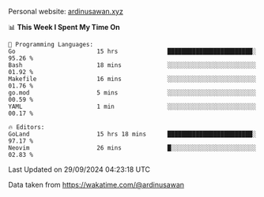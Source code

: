 Personal website: [ardinusawan.xyz](https://ardinusawan.xyz)

<!--START_SECTION:waka-->
📊 **This Week I Spent My Time On** 

```text
💬 Programming Languages: 
Go                       15 hrs              ████████████████████████░   95.26 % 
Bash                     18 mins             ░░░░░░░░░░░░░░░░░░░░░░░░░   01.92 % 
Makefile                 16 mins             ░░░░░░░░░░░░░░░░░░░░░░░░░   01.76 % 
go.mod                   5 mins              ░░░░░░░░░░░░░░░░░░░░░░░░░   00.59 % 
YAML                     1 min               ░░░░░░░░░░░░░░░░░░░░░░░░░   00.17 % 

🔥 Editors: 
GoLand                   15 hrs 18 mins      ████████████████████████░   97.17 % 
Neovim                   26 mins             █░░░░░░░░░░░░░░░░░░░░░░░░   02.83 % 
```


 Last Updated on 29/09/2024 04:23:18 UTC
<!--END_SECTION:waka-->
Data taken from https://wakatime.com/@ardinusawan
